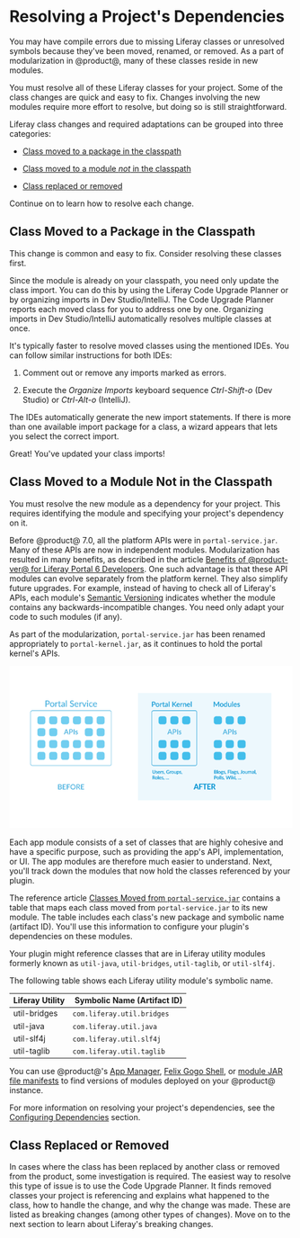 # Resolving a Project's Dependencies

You may have compile errors due to missing Liferay classes or unresolved symbols
because they've been moved, renamed, or removed. As a part of modularization in
@product@, many of these classes reside in new modules. 

You must resolve all of these Liferay classes for your project. Some of the
class changes are quick and easy to fix. Changes involving the new modules
require more effort to resolve, but doing so is still straightforward. 

Liferay class changes and required adaptations can be grouped into three
categories:

- [Class moved to a package in the classpath](#class-moved-to-a-package-in-the-classpath)

- [Class moved to a module *not* in the classpath](#class-moved-to-a-module-not-in-the-classpath)

- [Class replaced or removed](#class-replaced-or-removed)

Continue on to learn how to resolve each change.

## Class Moved to a Package in the Classpath

This change is common and easy to fix. Consider resolving these classes first.

Since the module is already on your classpath, you need only update the class
import. You can do this by using the Liferay Code Upgrade Planner or by
organizing imports in Dev Studio/IntelliJ. The Code Upgrade Planner reports each
moved class for you to address one by one. Organizing imports in Dev
Studio/IntelliJ automatically resolves multiple classes at once.

It's typically faster to resolve moved classes using the mentioned IDEs. You can
follow similar instructions for both IDEs:

1.  Comment out or remove any imports marked as errors.

2.  Execute the *Organize Imports* keyboard sequence *Ctrl-Shift-o* (Dev Studio)
    or *Ctrl-Alt-o* (IntelliJ).

The IDEs automatically generate the new import statements. If there is more than
one available import package for a class, a wizard appears that lets you select
the correct import. 

Great! You've updated your class imports!

## Class Moved to a Module Not in the Classpath

You must resolve the new module as a dependency for your project. This requires
identifying the module and specifying your project's dependency on it. 

Before @product@ 7.0, all the platform APIs were in `portal-service.jar`. Many 
of these APIs are now in independent modules. Modularization has resulted in 
many benefits, as described in the article 
[Benefits of @product-ver@ for Liferay Portal 6 Developers](/docs/tutorials/7-1/-/knowledge_base/t/benefits-of-liferay-7-for-liferay-6-developers#modular-development-paradigm). 
One such advantage is that these API modules can evolve separately from the
platform kernel. They also simplify future upgrades. For example, instead of
having to check all of Liferay's APIs, each module's 
[Semantic Versioning](http://semver.org) 
indicates whether the module contains any backwards-incompatible changes. You
need only adapt your code to such modules (if any). 

As part of the modularization, `portal-service.jar` has been renamed 
appropriately to `portal-kernel.jar`, as it continues to hold the portal 
kernel's APIs. 

![Figure 1: Liferay refactored the portal-service JAR for @product-ver@. Application APIs now exist in their own modules, and the portal-service JAR is now *portal-kernel*.](../../../images/from-liferay-6-portal-apis-before-after.png)

Each app module consists of a set of classes that are highly cohesive and have
a specific purpose, such as providing the app's API, implementation, or UI. The 
app modules are therefore much easier to understand. Next, you'll track down the 
modules that now hold the classes referenced by your plugin. 

The reference article 
[Classes Moved from `portal-service.jar`](/docs/reference/7-1/-/knowledge_base/r/classes-moved-from-portal-service-jar) 
contains a table that maps each class moved from `portal-service.jar` to its new 
module. The table includes each class's new package and symbolic name 
(artifact ID). You'll use this information to configure your plugin's 
dependencies on these modules. 

Your plugin might reference classes that are in Liferay utility modules formerly
known as `util-java`, `util-bridges`, `util-taglib`, or `util-slf4j`. 

The following table shows each Liferay utility module's symbolic name.

  **Liferay Utility** |  &nbsp;**Symbolic Name (Artifact ID)** |
:---------------------- | :----------------------------------- |
 util-bridges           |  `com.liferay.util.bridges` |
 util-java              | `com.liferay.util.java` |
 util-slf4j             | `com.liferay.util.slf4j` |
 util-taglib            | `com.liferay.util.taglib` |

You can use @product@'s
[App Manager](/docs/customization/7-2/-/knowledge_base/c/finding-artifacts#finding-liferay-portal-app-and-independent-artifacts),
[Felix Gogo Shell](/docs/customization/7-2/-/knowledge_base/c/using-the-felix-gogo-shell),
or
[module JAR file manifests](/docs/customization/7-2/-/knowledge_base/c/finding-artifacts#finding-core-liferay-portal-artifacts)
to find versions of modules deployed on your @product@ instance. 

For more information on resolving your project's dependencies, see the
[Configuring Dependencies](/docs/customization/7-2/-/knowledge_base/c/configuring-dependencies)
section.

## Class Replaced or Removed

In cases where the class has been replaced by another class or removed from the
product, some investigation is required. The easiest way to resolve this type of
issue is to use the Code Upgrade Planner. It finds removed classes your project
is referencing and explains what happened to the class, how to handle the
change, and why the change was made. These are listed as breaking changes (among
other types of changes). Move on to the next section to learn about Liferay's
breaking changes.
